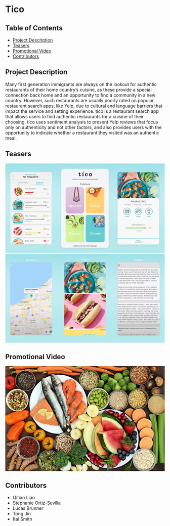 # Tico 

## Table of Contents
- [Project Description](#Project-Description)
- [Teasers](#Teasers)
- [Promotional Video](#Promotional-Video)
- [Contributors](#Contributors)


## Project Description
Many first generation immigrants are always on the lookout for authentic restaurants of their home country’s cuisine, as these provide a special connection back home and an opportunity to find a community in a new country. However, such restaurants are usually poorly rated on popular restaurant search apps, like Yelp, due to cultural and language barriers that impact the service and setting experience. tíco is a restaurant search app that allows users to find authentic restaurants for a cuisine of their choosing. tíco uses sentiment analysis to present Yelp reviews that focus only on authenticity and not other factors, and also provides users with the opportunity to indicate whether a restaurant they visited was an authentic meal.

## Teasers 
<img src = "images/tico.png"> 
<img src = "images/tico2.png">

## Promotional Video
[![Watch the video](images/front.png)](https://www.youtube.com/watch?v=EjNcG3aCmRc)


## Contributors  
- Qitian Liao
- Stephanie Ortiz-Sevilla
- Lucas Brunner
- Tong Jin 
- Itai Smith




